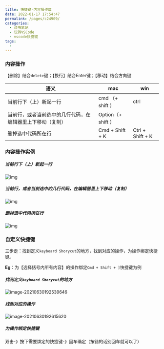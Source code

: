 ```yaml
---
title: 快捷键-内容操作篇
date: 2022-01-17 17:54:47
permalink: /pages/c24909/
categories:
  - 读书笔记
  - 玩转VSCode
  - vscode快捷键
tags:
  - 
---
```

### 内容操作

【删除】结合`delete`键；【换行】结合Enter键；【移动】结合方向键

| 语义                                                       | mac                | win              |
| ---------------------------------------------------------- | ------------------ | ---------------- |
| 当前行下（上）新起一行                                     | cmd （+ shift ）   | ctrl             |
| 当前行，或者当前选中的几行代码，在编辑器里上下移动（复制） | Option（+ shift ） |                  |
| 删掉选中代码所在行                                         | Cmd + Shift + K    | Ctrl + Shift + K |

### 内容操作实例

##### 当前行下（上）新起一行

![img](https://tva1.sinaimg.cn/large/008i3skNly1gs1964is6lg30go0axmxs.gif)

##### 当前行，或者当前选中的几行代码，在编辑器里上下移动（复制）

![img](https://tva1.sinaimg.cn/large/008i3skNly1gs196ttnpsg30go0axgm8.gif)

##### 删掉选中代码所在行

![img](https://static001.geekbang.org/resource/image/5d/fb/5d0771c43463021df8038009fe21c3fb.gif)

### 自定义快捷键

三步走：找到定义`keyboard Shorycut`的地方，找到对应的操作，为操作绑定快捷键。

**Eg**：为【选择括号内所有内容】的操作绑定`Cmd + Shift + ]`快捷键为例

##### 找到定义`keyboard Shorycut`的地方

![image-20210630192539646](https://tva1.sinaimg.cn/large/008i3skNly1gs0iltykq1j322i0pcgtr.jpg)

##### 找到对应的操作

![image-20210630192615620](https://tva1.sinaimg.cn/large/008i3skNly1gs0imec3tdj61tm0ga76i02.jpg)

##### 为操作绑定快捷键

双击-》按下需要绑定的快捷键-》回车确定（按错的话别回车就可以了）

